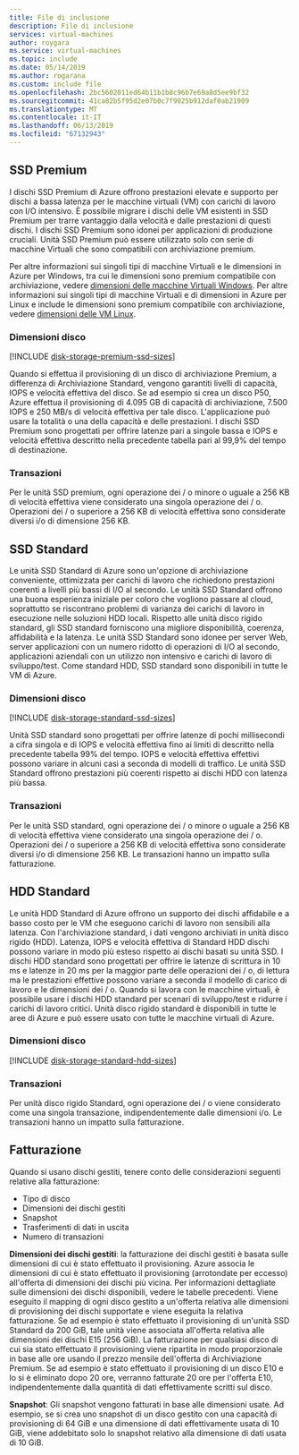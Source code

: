 ```yaml
---
title: File di inclusione
description: File di inclusione
services: virtual-machines
author: roygara
ms.service: virtual-machines
ms.topic: include
ms.date: 05/14/2019
ms.author: rogarana
ms.custom: include file
ms.openlocfilehash: 2bc5602011ed64b11b1b8c96b7e69a8d5ee9bf32
ms.sourcegitcommit: 41ca82b5f95d2e07b0c7f9025b912daf0ab21909
ms.translationtype: MT
ms.contentlocale: it-IT
ms.lasthandoff: 06/13/2019
ms.locfileid: "67132943"
---
```

## <a name="premium-ssd"></a>SSD Premium

I dischi SSD Premium di Azure offrono prestazioni elevate e supporto per dischi a bassa latenza per le macchine virtuali (VM) con carichi di lavoro con I/O intensivo. È possibile migrare i dischi delle VM esistenti in SSD Premium per trarre vantaggio dalla velocità e dalle prestazioni di questi dischi. I dischi SSD Premium sono idonei per applicazioni di produzione cruciali. Unità SSD Premium può essere utilizzato solo con serie di macchine Virtuali che sono compatibili con archiviazione premium.

Per altre informazioni sui singoli tipi di macchine Virtuali e le dimensioni in Azure per Windows, tra cui le dimensioni sono premium compatibile con archiviazione, vedere [dimensioni delle macchine Virtuali Windows](../articles/virtual-machines/windows/sizes.md). Per altre informazioni sui singoli tipi di macchine Virtuali e di dimensioni in Azure per Linux e include le dimensioni sono premium compatibile con archiviazione, vedere [dimensioni delle VM Linux](../articles/virtual-machines/linux/sizes.md).

### <a name="disk-size"></a>Dimensioni disco
[!INCLUDE [disk-storage-premium-ssd-sizes](disk-storage-premium-ssd-sizes.md)]

Quando si effettua il provisioning di un disco di archiviazione Premium, a differenza di Archiviazione Standard, vengono garantiti livelli di capacità, IOPS e velocità effettiva del disco. Se ad esempio si crea un disco P50, Azure effettua il provisioning di 4.095 GB di capacità di archiviazione, 7.500 IOPS e 250 MB/s di velocità effettiva per tale disco. L'applicazione può usare la totalità o una della capacità e delle prestazioni. I dischi SSD Premium sono progettati per offrire latenze pari a singole bassa e IOPS e velocità effettiva descritto nella precedente tabella pari al 99,9% del tempo di destinazione.

### <a name="transactions"></a>Transazioni

Per le unità SSD premium, ogni operazione dei / o minore o uguale a 256 KB di velocità effettiva viene considerato una singola operazione dei / o. Operazioni dei / o superiore a 256 KB di velocità effettiva sono considerate diversi i/o di dimensione 256 KB.

## <a name="standard-ssd"></a>SSD Standard

Le unità SSD Standard di Azure sono un'opzione di archiviazione conveniente, ottimizzata per carichi di lavoro che richiedono prestazioni coerenti a livelli più bassi di I/O al secondo. Le unità SSD Standard offrono una buona esperienza iniziale per coloro che vogliono passare al cloud, soprattutto se riscontrano problemi di varianza dei carichi di lavoro in esecuzione nelle soluzioni HDD locali. Rispetto alle unità disco rigido standard, gli SSD standard forniscono una migliore disponibilità, coerenza, affidabilità e la latenza. Le unità SSD Standard sono idonee per server Web, server applicazioni con un numero ridotto di operazioni di I/O al secondo, applicazioni aziendali con un utilizzo non intensivo e carichi di lavoro di sviluppo/test. Come standard HDD, SSD standard sono disponibili in tutte le VM di Azure.

### <a name="disk-size"></a>Dimensioni disco
[!INCLUDE [disk-storage-standard-ssd-sizes](disk-storage-standard-ssd-sizes.md)]

Unità SSD standard sono progettati per offrire latenze di pochi millisecondi a cifra singola e di IOPS e velocità effettiva fino ai limiti di descritto nella precedente tabella 99% del tempo. IOPS e velocità effettiva effettivi possono variare in alcuni casi a seconda di modelli di traffico. Le unità SSD Standard offrono prestazioni più coerenti rispetto ai dischi HDD con latenza più bassa.

### <a name="transactions"></a>Transazioni

Per le unità SSD standard, ogni operazione dei / o minore o uguale a 256 KB di velocità effettiva viene considerato una singola operazione dei / o. Operazioni dei / o superiore a 256 KB di velocità effettiva sono considerate diversi i/o di dimensione 256 KB. Le transazioni hanno un impatto sulla fatturazione.

## <a name="standard-hdd"></a>HDD Standard

Le unità HDD Standard di Azure offrono un supporto dei dischi affidabile e a basso costo per le VM che eseguono carichi di lavoro non sensibili alla latenza. Con l'archiviazione standard, i dati vengono archiviati in unità disco rigido (HDD). Latenza, IOPS e velocità effettiva di Standard HDD dischi possono variare in modo più esteso rispetto ai dischi basati su unità SSD. I dischi HDD standard sono progettati per offrire le latenze di scrittura in 10 ms e latenze in 20 ms per la maggior parte delle operazioni dei / o, di lettura ma le prestazioni effettive possono variare a seconda il modello di carico di lavoro e le dimensioni dei / o. Quando si lavora con le macchine virtuali, è possibile usare i dischi HDD standard per scenari di sviluppo/test e ridurre i carichi di lavoro critici. Unità disco rigido standard è disponibili in tutte le aree di Azure e può essere usato con tutte le macchine virtuali di Azure.

### <a name="disk-size"></a>Dimensioni disco
[!INCLUDE [disk-storage-standard-hdd-sizes](disk-storage-standard-hdd-sizes.md)]

### <a name="transactions"></a>Transazioni

Per unità disco rigido Standard, ogni operazione dei / o viene considerato come una singola transazione, indipendentemente dalle dimensioni i/o. Le transazioni hanno un impatto sulla fatturazione.

## <a name="billing"></a>Fatturazione

Quando si usano dischi gestiti, tenere conto delle considerazioni seguenti relative alla fatturazione:

- Tipo di disco
- Dimensioni dei dischi gestiti
- Snapshot
- Trasferimenti di dati in uscita
- Numero di transazioni

**Dimensioni dei dischi gestiti**: la fatturazione dei dischi gestiti è basata sulle dimensioni di cui è stato effettuato il provisioning. Azure associa le dimensioni di cui è stato effettuato il provisioning (arrotondate per eccesso) all'offerta di dimensioni dei dischi più vicina. Per informazioni dettagliate sulle dimensioni dei dischi disponibili, vedere le tabelle precedenti. Viene eseguito il mapping di ogni disco gestito a un'offerta relativa alle dimensioni di provisioning dei dischi supportate e viene eseguita la relativa fatturazione. Se ad esempio è stato effettuato il provisioning di un'unità SSD Standard da 200 GiB, tale unità viene associata all'offerta relativa alle dimensioni dei dischi E15 (256 GiB). La fatturazione per qualsiasi disco di cui sia stato effettuato il provisioning viene ripartita in modo proporzionale in base alle ore usando il prezzo mensile dell'offerta di Archiviazione Premium. Se ad esempio è stato effettuato il provisioning di un disco E10 e lo si è eliminato dopo 20 ore, verranno fatturate 20 ore per l'offerta E10, indipendentemente dalla quantità di dati effettivamente scritti sul disco.

**Snapshot**: Gli snapshot vengono fatturati in base alle dimensioni usate. Ad esempio, se si crea uno snapshot di un disco gestito con una capacità di provisioning di 64 GiB e una dimensione di dati effettivamente usata di 10 GiB, viene addebitato solo lo snapshot relativo alla dimensione di dati usata di 10 GiB.
